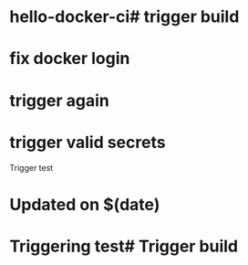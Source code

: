 # hello-docker-ci# trigger build
# fix docker login
# trigger again
# trigger valid secrets
Trigger test
# Updated on $(date)
# Triggering test# Trigger build
